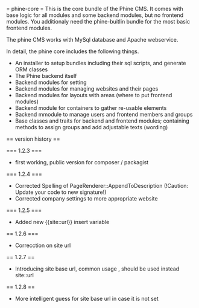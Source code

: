 = phine-core =
This is the core bundle of the Phine CMS. It comes with base logic for all modules and some backend modules, but no frontend modules. You additionaly need the phine-buitlin bundle for the most basic frontend modules.

The phine CMS works with MySql database and Apache webservice. 

In detail, the phine core includes the following things.

- An installer to setup bundles including their sql scripts, and generate ORM classes
- The Phine backend itself
- Backend modules for setting
- Backend modules for managing websites and their pages
- Backend modules for layouts with areas (where to put frontend modules)
- Backend module for containers to gather re-usable elements
- Backend mmodule to manage users and frontend members and groups
- Base classes and traits for backend and frontend modules; containing methods to assign groups and add adjustable texts (wording)

== version history ==

=== 1.2.3 ===

- first working, public version for composer / packagist

=== 1.2.4 ===

- Corrected Spelling of PageRenderer::AppendToDescription (!Caution: Update your code to new signature!)
- Corrected company settings to more appropriate website

=== 1.2.5 ===

- Added new {{site::url}} insert variable

== 1.2.6 ===

- Correcction on site url

== 1.2.7 ==

- Introducing site base url, common usage <base href="{{site::baseUrl}}" />, should be used instead site::url


== 1.2.8 ==

- More intelligent guess for site base url in case it is not set
